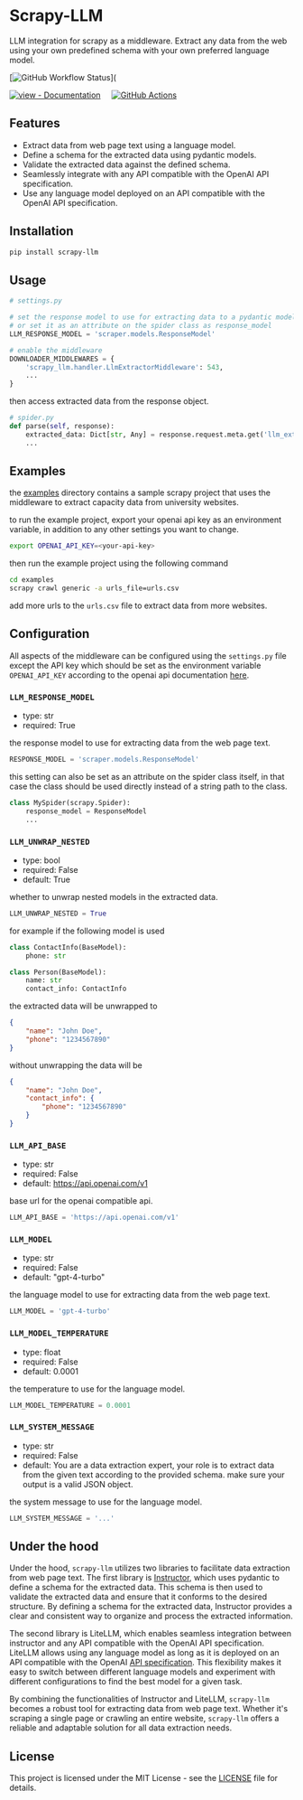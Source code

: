 # Scrapy-LLM

LLM integration for scrapy as a middleware. Extract any data from the web using your own predefined schema with your own preferred language model.

[![GitHub Workflow Status](https://img.shields.io/github/workflow/status/abdurohman/scrapy-llm/CI?style=for-the-badge)](

[![view - Documentation](https://img.shields.io/badge/PyPi-0.1.10-blue?style=for-the-badge)](https://pypi.org/project/scrapy-llm "view package on PyPi")
&nbsp;&nbsp;&nbsp;
[![GitHub Actions](https://img.shields.io/badge/github%20actions-%232671E5.svg?style=for-the-badge&logo=githubactions&logoColor=white)](# "Build with github actions")

## Features

- Extract data from web page text using a language model.
- Define a schema for the extracted data using pydantic models.
- Validate the extracted data against the defined schema.
- Seamlessly integrate with any API compatible with the OpenAI API specification.
- Use any language model deployed on an API compatible with the OpenAI API specification.

## Installation

```bash
pip install scrapy-llm
```

## Usage

```python
# settings.py

# set the response model to use for extracting data to a pydantic model (required)
# or set it as an attribute on the spider class as response_model
LLM_RESPONSE_MODEL = 'scraper.models.ResponseModel'

# enable the middleware
DOWNLOADER_MIDDLEWARES = {
    'scrapy_llm.handler.LlmExtractorMiddleware': 543,
    ...
}
```

then access extracted data from the response object.

```python
# spider.py
def parse(self, response):
    extracted_data: Dict[str, Any] = response.request.meta.get('llm_extracted_data')
    ...
```

## Examples

the [examples](./examples/) directory contains a sample scrapy project that uses the middleware to extract capacity data from university websites.

to run the example project, export your openai api key as an environment variable, in addition to any other settings you want to change.

```bash
export OPENAI_API_KEY=<your-api-key>
```

then run the example project using the following command

```bash
cd examples
scrapy crawl generic -a urls_file=urls.csv

```

add more urls to the `urls.csv` file to extract data from more websites.

## Configuration

All aspects of the middleware can be configured using the `settings.py` file except the API key which should be set as the environment variable `OPENAI_API_KEY` according to the openai api documentation [here](https://beta.openai.com/docs/api-reference/authentication).

### `LLM_RESPONSE_MODEL`

- type: str
- required: True

the response model to use for extracting data from the web page text.

```python
RESPONSE_MODEL = 'scraper.models.ResponseModel'
```

this setting can also be set as an attribute on the spider class itself, in that case the class should be used directly instead of a string path to the class.

```python
class MySpider(scrapy.Spider):
    response_model = ResponseModel
    ...
```

### `LLM_UNWRAP_NESTED`

- type: bool
- required: False
- default: True

whether to unwrap nested models in the extracted data.

```python
LLM_UNWRAP_NESTED = True
```

for example if the following model is used

```python
class ContactInfo(BaseModel):
    phone: str

class Person(BaseModel):
    name: str
    contact_info: ContactInfo
```

the extracted data will be unwrapped to

```json
{
    "name": "John Doe",
    "phone": "1234567890"
}
```

without unwrapping the data will be

```json
{
    "name": "John Doe",
    "contact_info": {
        "phone": "1234567890"
    }
}
```

### `LLM_API_BASE`

- type: str
- required: False
- default: <https://api.openai.com/v1>

base url for the openai compatible api.

```python
LLM_API_BASE = 'https://api.openai.com/v1'
```

### `LLM_MODEL`

- type: str
- required: False
- default: "gpt-4-turbo"

the language model to use for extracting data from the web page text.

```python
LLM_MODEL = 'gpt-4-turbo'
```

### `LLM_MODEL_TEMPERATURE`

- type: float
- required: False
- default: 0.0001

the temperature to use for the language model.

```python
LLM_MODEL_TEMPERATURE = 0.0001
```

### `LLM_SYSTEM_MESSAGE`

- type: str
- required: False
- default: You are a data extraction expert, your role is to extract data from the given text according to the provided schema. make sure your output is a valid JSON object.

the system message to use for the language model.

```python
LLM_SYSTEM_MESSAGE = '...'
```

## Under the hood

Under the hood, `scrapy-llm` utilizes two libraries to facilitate data extraction from web page text. The first library is [Instructor](https://python.useinstructor.com/), which uses pydantic to define a schema for the extracted data. This schema is then used to validate the extracted data and ensure that it conforms to the desired structure. By defining a schema for the extracted data, Instructor provides a clear and consistent way to organize and process the extracted information.

The second library is LiteLLM, which enables seamless integration between instructor and any API compatible with the OpenAI API specification. LiteLLM allows using any language model as long as it is deployed on an API compatible with the OpenAI [API specification](https://platform.openai.com/docs/api-reference/introduction). This flexibility makes it easy to switch between different language models and experiment with different configurations to find the best model for a given task.

By combining the functionalities of Instructor and LiteLLM, `scrapy-llm` becomes a robust tool for extracting data from web page text. Whether it's scraping a single page or crawling an entire website, `scrapy-llm` offers a reliable and adaptable solution for all data extraction needs.

## License

This project is licensed under the MIT License - see the [LICENSE](./LICENSE) file for details.

